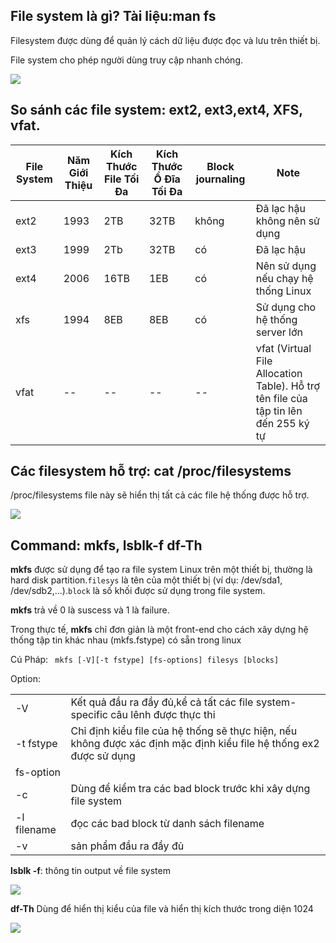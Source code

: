 ## File system là gì? Tài liệu:man fs

Filesystem được dùng để quản lý cách dữ liệu được đọc và lưu trên thiết bị.

File system cho phép người dùng truy cập nhanh chóng.

<img src="https://i.imgur.com/xV4rkHU.png">


## So sánh các file system: ext2, ext3,ext4, XFS, vfat.

|File System|Năm Giới Thiệu| Kích Thước File Tối Đa| Kích Thước Ổ Đĩa Tối Đa| Block journaling| Note|
|---|---|----|----|----|----|
|ext2|1993|2TB|32TB|không|Đã lạc hậu không nên sử dụng|
|ext3|1999|2Tb|32TB|có|Đã lạc hậu|
|ext4|2006|16TB|1EB|có|Nên sử dụng nếu chạy hệ thống Linux|
|xfs|1994|8EB|8EB|có|Sử dụng cho hệ thống server lớn|
|vfat|--|--|--|--|vfat (Virtual File Allocation Table). Hỗ trợ tên file của tập tin lên đến 255 ký tự|

## Các filesystem hỗ trợ: cat /proc/filesystems

/proc/filesystems file này sẽ hiển thị tất cả các file hệ thống được hỗ trợ.

<img src="https://i.imgur.com/ciIM3Yb.png">


## Command: mkfs, lsblk-f df-Th

**mkfs** được sử dụng để tạo ra file system Linux trên một thiết bị, thường là hard disk partition.`filesys` là tên của một thiết bị (ví dụ: /dev/sda1, /dev/sdb2,...).`block` là số khối được sử dụng trong file system.

**mkfs** trả về 0 là suscess và 1 là failure.

Trong thực tế, **mkfs** chỉ đơn giản là một front-end cho cách xây dựng hệ thống tập tin khác nhau (mkfs.fstype) có sẵn trong linux

Cú Pháp: ` mkfs [-V][-t fstype] [fs-options] filesys [blocks]`

Option:

|   |    |
|---|----|
| -V| Kết quả đầu ra đầy đủ,kể cả tất các file system-specific câu lênh được thực thi|
|-t fstype|Chỉ định kiểu file của hệ thống sẽ thực hiện, nếu không được xác định mặc định kiểu file hệ thống ex2 được sử dụng|
| fs-option||
|-c| Dùng để kiểm tra các bad block trước khi xây dựng file system|
|-l filename| đọc các bad block từ danh sách filename|
|-v|sản phẩm đầu ra đầy đủ|


**lsblk -f**: thông tin output về file system

<img src="https://i.imgur.com/Zb9sOTq.png">

**df-Th** Dùng để hiển thị kiểu của file và hiển thị kích thước trong diện 1024

<img src="https://i.imgur.com/CMpUrWl.png">
